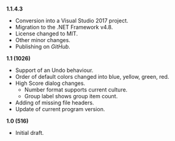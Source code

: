 

**1.1.4.3**

- Conversion into a Visual Studio 2017 project.
- Migration to the .NET Framework v4.8.
- License changed to MIT.
- Other minor changes.
- Publishing on _GitHub_.

**1.1 (1026)**

- Support of an Undo behaviour.
- Order of default colors changed into blue, yellow, green, red.
- High Score dialog changes.
  - Number format supports current culture.
  - Group label shows group item count.
- Adding of missing file headers.
- Update of current program version.

**1.0 (516)**

- Initial draft.
